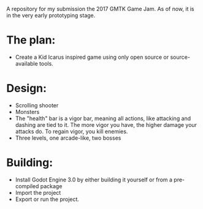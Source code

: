 A repository for my submission the 2017 GMTK Game Jam. As of now, it is in the very early prototyping stage.

# The plan:
- Create a Kid Icarus inspired game using only open source or source-available tools.

# Design:
- Scrolling shooter
- Monsters
- The "health" bar is a vigor bar, meaning all actions, like attacking and dashing are tied to it. The more vigor you have, the higher damage your attacks do. To regain vigor, you kill enemies.
- Three levels, one arcade-like, two bosses

# Building:
- Install Godot Engine 3.0 by either building it yourself or from a pre-compiled package
- Import the project
- Export or run the project.

